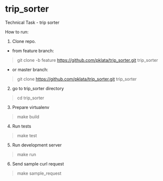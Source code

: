 # trip_sorter
Technical Task - trip sorter

How to run:
1. Clone repo.
* from feature branch:
>git clone -b feature https://github.com/pklata/trip_sorter.git trip_sorter
* or master branch:
>git clone https://github.com/pklata/trip_sorter.git trip_sorter

2. go to trip_sorter directory
>cd trip_sorter

3. Prepare virtualenv
>make build

4. Run tests
>make test

5. Run development server
>make run
  
6. Send sample curl request
>make sample_request
  
  
